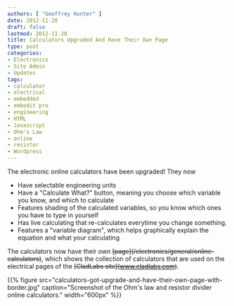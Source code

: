 ```yaml
---
authors: [ "Geoffrey Hunter" ]
date: 2012-11-28
draft: false
lastmod: 2012-11-28
title: Calculators Upgraded And Have Their Own Page
type: post
categories:
- Electronics
- Site Admin
- Updates
tags:
- calculator
- electrical
- embedded
- embedit pro
- engineering
- HTML
- Javascript
- Ohm's Law
- online
- resistor
- Wordpress
---
```


The electronic online calculators have been upgraded! They now

* Have selectable engineering units
* Have a "Calculate What?" button, meaning you choose which variable you know, and which to calculate
* Features shading of the calculated variables, so you know which ones you have to type in yourself
* Has live calculating that re-calculates everytime you change something.
* Features a "variable diagram", which helps graphically explain the equation and what your calculating

The calculators now have their own ~~\[page\](/electronics/general/online-calculators)~~, which shows the collection of calculators that are used on the electrical pages of the ~~\[CladLabs site\](www.cladlabs.com)~~.

{{% figure src="calculators-got-upgrade-and-have-their-own-page-with-border.jpg" caption="Screenshot of the Ohm's law and resistor divider online calculators."  width="600px" %}}
